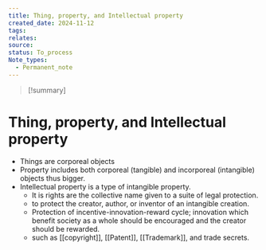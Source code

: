 ```yaml
---
title: Thing, property, and Intellectual property
created_date: 2024-11-12
tags: 
relates: 
source: 
status: To_process
Note_types:
  - Permanent_note
---
```

> [!summary]
> 

# Thing, property, and Intellectual property

- Things are corporeal objects 
- Property includes both corporeal (tangible) and incorporeal (intangible) objects thus bigger.
- Intellectual property is a type of intangible property.
	- It is rights are the collective name given to a suite of legal protection.
	- to protect the creator, author, or inventor of an intangible creation.
	- Protection of incentive-innovation-reward cycle; innovation which benefit society as a whole should be encouraged and the creator should be rewarded.
	- such as [[copyright]], [[Patent]], [[Trademark]], and trade secrets.
	

